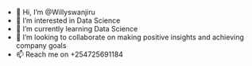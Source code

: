 - 👋 Hi, I’m @Willyswanjiru
- 👀 I’m interested in Data Science 
- 🌱 I’m currently learning Data Science 
- 💞️ I’m looking to collaborate on making positive insights and achieving company goals 
- 📫 Reach me on +254725691184

<!---
Willyswanjiru/Willyswanjiru is a ✨ special ✨ repository because its `README.md` (this file) appears on your GitHub profile.
You can click the Preview link to take a look at your changes.
--->
